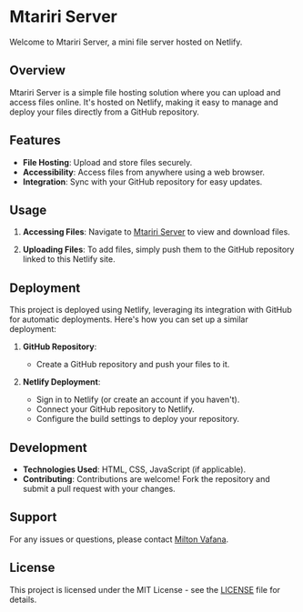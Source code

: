 # Mtariri Server

Welcome to Mtariri Server, a mini file server hosted on Netlify.

## Overview

Mtariri Server is a simple file hosting solution where you can upload and access files online. It's hosted on Netlify, making it easy to manage and deploy your files directly from a GitHub repository.

## Features

- **File Hosting**: Upload and store files securely.
- **Accessibility**: Access files from anywhere using a web browser.
- **Integration**: Sync with your GitHub repository for easy updates.

## Usage

1. **Accessing Files**: Navigate to [Mtariri Server](https://mtariri_server/) to view and download files.
   
2. **Uploading Files**: To add files, simply push them to the GitHub repository linked to this Netlify site.

## Deployment

This project is deployed using Netlify, leveraging its integration with GitHub for automatic deployments. Here's how you can set up a similar deployment:

1. **GitHub Repository**:
   - Create a GitHub repository and push your files to it.

2. **Netlify Deployment**:
   - Sign in to Netlify (or create an account if you haven't).
   - Connect your GitHub repository to Netlify.
   - Configure the build settings to deploy your repository.

## Development

- **Technologies Used**: HTML, CSS, JavaScript (if applicable).
- **Contributing**: Contributions are welcome! Fork the repository and submit a pull request with your changes.

## Support

For any issues or questions, please contact [Milton Vafana](mailto:miltonhyndrex@gmail.com).

## License

This project is licensed under the MIT License - see the [LICENSE](LICENSE) file for details.
